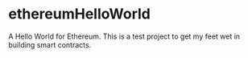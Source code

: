 # ethereumHelloWorld
A Hello World for Ethereum. This is a test project to get my feet wet in building smart contracts. 
